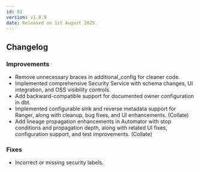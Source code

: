 ```yaml
---
id: 81
version: v1.8.9
date: Released on 1st August 2025.
---
```


## Changelog

### Improvements

- Remove unnecessary braces in additional_config for cleaner code.
- Implemented comprehensive Security Service with schema changes, UI integration, and OSS visibility controls.
- Add backward-compatible support for documented owner configuration in dbt.
- Implemented configurable sink and reverse metadata support for Ranger, along with cleanup, bug fixes, and UI enhancements. (Collate)
- Add lineage propagation enhancements in Automator with stop conditions and propagation depth, along with related UI fixes, configuration support, and test improvements. (Collate)

### Fixes

- Incorrect or missing security labels.
